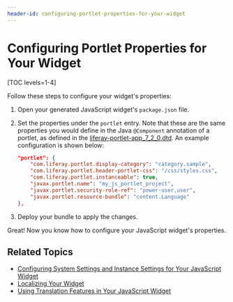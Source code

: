 ```yaml
---
header-id: configuring-portlet-properties-for-your-widget
---
```


# Configuring Portlet Properties for Your Widget

[TOC levels=1-4]

Follow these steps to configure your widget's properties:

1.  Open your generated JavaScript widget's `package.json` file.

2.  Set the properties under the `portlet` entry. Note that these are the same 
    properties you would define in the Java `@Component` annotation of a 
    portlet, as defined in the 
    [liferay-portlet-app_7_2_0.dtd](@platform-ref@/7.2-latest/definitions/liferay-portlet-app_7_2_0.dtd.html). 
    An example configuration is shown below:

    ```json
    "portlet": {
    	"com.liferay.portlet.display-category": "category.sample",
    	"com.liferay.portlet.header-portlet-css": "/css/styles.css",
    	"com.liferay.portlet.instanceable": true,
    	"javax.portlet.name": "my_js_portlet_project",
    	"javax.portlet.security-role-ref": "power-user,user",
    	"javax.portlet.resource-bundle": "content.Language"
    },
    ```
 
3.  Deploy your bundle to apply the changes.

Great! Now you know how to configure your JavaScript widget's properties. 

## Related Topics

- [Configuring System Settings and Instance Settings for Your JavaScript Widget](/docs/7-2/frameworks/-/knowledge_base/f/configuring-system-settings-and-instance-settings-for-your-js-widget)
- [Localizing Your Widget](/docs/7-2/frameworks/-/knowledge_base/f/localizing-your-widget)
- [Using Translation Features in Your JavaScript Widget](/docs/7-2/frameworks/-/knowledge_base/f/using-translation-features-in-your-javascript-widget)
